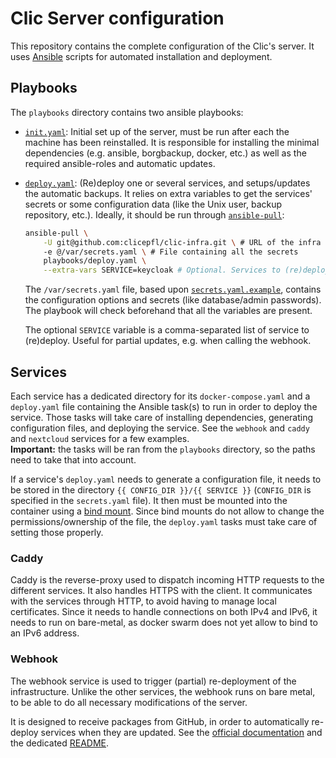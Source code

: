 # Clic Server configuration

This repository contains the complete configuration of the Clic's server. It uses [Ansible](https://docs.ansible.com/ansible/latest/index.html) scripts for automated installation and deployment.

## Playbooks

The `playbooks` directory contains two ansible playbooks:

- [`init.yaml`](playbooks/init.yaml): Initial set up of the server, must be run after each the machine has been reinstalled. It is responsible for installing the minimal dependencies (e.g. ansible, borgbackup, docker, etc.) as well as the required ansible-roles and automatic updates.

- [`deploy.yaml`](playbooks/deploy.yaml): (Re)deploy one or several services, and setups/updates the automatic backups. It relies on extra variables to get the services' secrets or some configuration data (like the Unix user, backup repository, etc.). Ideally, it should be run through [`ansible-pull`](https://docs.ansible.com/ansible/latest/cli/ansible-pull.html):

  ```sh
  ansible-pull \
      -U git@github.com:clicepfl/clic-infra.git \ # URL of the infra repo
      -e @/var/secrets.yaml \ # File containing all the secrets
      playbooks/deploy.yaml \
      --extra-vars SERVICE=keycloak # Optional. Services to (re)deploy
  ```

  The `/var/secrets.yaml` file, based upon [`secrets.yaml.example`](./secrets.yaml.example), contains the configuration options and secrets (like database/admin passwords). The playbook will check beforehand that all the variables are present.

  The optional `SERVICE` variable is a comma-separated list of service to (re)deploy. Useful for partial updates, e.g. when calling the webhook.

## Services

Each service has a dedicated directory for its `docker-compose.yaml` and a `deploy.yaml` file containing the Ansible task(s) to run in order to deploy the service. Those tasks will take care of installing dependencies, generating configuration files, and deploying the service. See the `webhook` and `caddy` and `nextcloud` services for a few examples. \
**Important:** the tasks will be ran from the `playbooks` directory, so the paths need to take that into account.

If a service's `deploy.yaml` needs to generate a configuration file, it needs to be stored in the directory `{{ CONFIG_DIR }}/{{ SERVICE }}` (`CONFIG_DIR` is specified in the `secrets.yaml` file). It then must be mounted into the container using a [bind mount](https://docs.docker.com/storage/bind-mounts/). Since bind mounts do not allow to change the permissions/ownership of the file, the `deploy.yaml` tasks must take care of setting those properly.

### Caddy

Caddy is the reverse-proxy used to dispatch incoming HTTP requests to the different services. It also handles HTTPS with the client. It communicates with the services through HTTP, to avoid having to manage local certificates. Since it needs to handle connections on both IPv4 and IPv6, it needs to run on bare-metal, as docker swarm does not yet allow to bind to an IPv6 address.

### Webhook

The webhook service is used to trigger (partial) re-deployment of the infrastructure. Unlike the other services, the webhook runs on bare metal, to be able to do all necessary modifications of the server.

It is designed to receive packages from GitHub, in order to automatically re-deploy services when they are updated. See the [official documentation](https://docs.github.com/en/webhooks/about-webhooks) and the dedicated [README](./webhook/README.md).

